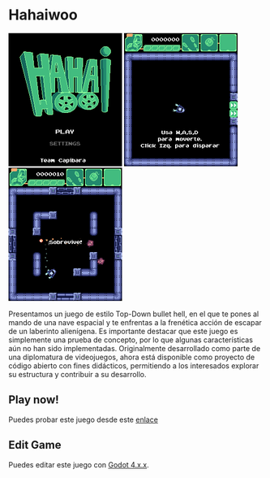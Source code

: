 # Hahaiwoo
<img src="assets/screenshots/20230729-133801.png" width = auto style="image-rendering: pixelated;"> </img>
<img src="assets/screenshots/20230729-133617.png" width = auto style="image-rendering: pixelated;"> </img>
<img src="assets\screenshots\20230729-133642.png" width = auto style="image-rendering: pixelated;"> </img>

Presentamos un juego de estilo Top-Down bullet hell, en el que te pones al mando de una nave espacial y te enfrentas a la frenética acción de escapar de un laberinto alienígena. Es importante destacar que este juego es simplemente una prueba de concepto, por lo que algunas características aún no han sido implementadas. Originalmente desarrollado como parte de una diplomatura de videojuegos, ahora está disponible como proyecto de código abierto con fines didácticos, permitiendo a los interesados explorar su estructura y contribuir a su desarrollo.


## Play now!
Puedes probar este juego desde este [enlace](https://andrestapa.itch.io/hahaiwoo)

## Edit Game
Puedes editar este juego con [Godot 4.x.x](https://godotengine.org).

